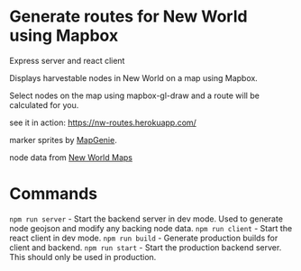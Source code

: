 # Generate routes for New World using Mapbox

Express server and react client

Displays harvestable nodes in New World on a map using Mapbox.

Select nodes on the map using mapbox-gl-draw and a route will be calculated for you.

see it in action:  https://nw-routes.herokuapp.com/

marker sprites by [MapGenie](https://mapgenie.io/new-world/maps/aeternum).

node data from [New World Maps](https://www.newworld-map.com)

# Commands

`npm run server` - Start the backend server in dev mode.  Used to generate node geojson and modify any backing node data.
`npm run client` - Start the react client in dev mode.
`npm run build` - Generate production builds for client and backend.
`npm run start` - Start the production backend server.  This should only be used in production.
